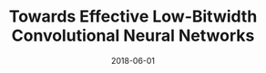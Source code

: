 ---
title: "Towards Effective Low-Bitwidth Convolutional Neural Networks"
collection: conferences
permalink: /publication/Towards
date: 2018-06-01
venue: "CVPR"
city: 
state: ""
thumbnail: "Towards.png"
teaser : 
authors: "Bohan Zhuang, Chunhua Shen, Mingkui Tan, Lingqiao Liu, Ian Reid"
bibtex: Towards.txt
uri: Towards.pdf
arxiv: https://arxiv.org/abs/1711.00205
project: 
source:
poster: 
data:
---